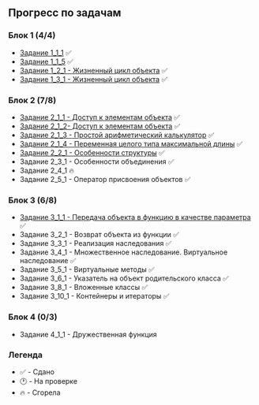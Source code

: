## Прогресс по задачам

### Блок 1 (4/4)
- [Задание 1_1_1](https://github.com/liner-exe/mirea/blob/master/1%20курс/2%20семестр/ООП/1_1_1.md) :white_check_mark:
- [Задание 1_1_5](https://github.com/liner-exe/mirea/blob/master/1%20курс/2%20семестр/ООП/1_1_5.md) :white_check_mark:
- [Задание 1_2_1 - Жизненный цикл объекта](https://github.com/liner-exe/mirea/blob/master/1%20курс/2%20семестр/ООП/1_2_1.md) :white_check_mark:
- [Задание 1_3_1 - Жизненный цикл объекта](https://github.com/liner-exe/mirea/blob/master/1%20курс/2%20семестр/ООП/1_3_1.md) :white_check_mark:

### Блок 2 (7/8)
- [Задание 2_1_1 - Доступ к элементам объекта](https://github.com/liner-exe/mirea/blob/master/1%20курс/2%20семестр/ООП/2_1_1.md) :white_check_mark:
- [Задание 2_1_2- Доступ к элементам объекта](https://github.com/liner-exe/mirea/blob/master/1%20курс/2%20семестр/ООП/2_1_2.md) :white_check_mark:
- [Задание 2_1_3 - Простой арифметический калькулятор](https://github.com/liner-exe/mirea/blob/master/1%20курс/2%20семестр/ООП/2_1_3.md) :white_check_mark:
- [Задание 2_1_4 - Переменная целого типа максимальной длины](https://github.com/liner-exe/mirea/blob/master/1%20курс/2%20семестр/ООП/2_1_4.md) :white_check_mark:
- [Задание 2_2_1 - Особенности структуры](https://github.com/liner-exe/mirea/blob/master/1%20курс/2%20семестр/ООП/2_2_1.md) :white_check_mark:
- Задание 2_3_1 - Особенности объединения :white_check_mark:
- Задание 2_4_1 :fire:
- Задание 2_5_1 - Оператор присвоения объектов :white_check_mark:

### Блок 3 (6/8)
- [Задание 3_1_1 - Передача объекта в функцию в качестве параметра](https://github.com/liner-exe/mirea/blob/master/1%20курс/2%20семестр/ООП/3_1_1.md) :white_check_mark:
- Задание 3_2_1 - Возврат объекта из функции :white_check_mark:
- Задание 3_3_1 - Реализация наследования :white_check_mark:
- Задание 3_4_1 - Множественное наследование. Виртуальное наследование :white_check_mark:
- Задание 3_5_1 - Виртуальные методы :white_check_mark:
- Задание 3_6_1 - Указатель на объект родительского класса :white_check_mark:
- Задание 3_8_1 - Вложенные классы :white_check_mark:
- Задание 3_10_1 - Контейнеры и итераторы :white_check_mark:

### Блок 4 (0/3)
- Задание 4_1_1 - Дружественная функция

### Легенда
- :white_check_mark: - Сдано
- :clock1: - На проверке
- :fire: - Сгорела
